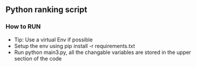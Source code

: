 ## Python ranking script

### How to RUN

- Tip: Use a virtual Env if possible 
- Setup the env using pip install -r requirements.txt
- Run python main3.py, all the changable variables are stored in the upper section of the code

